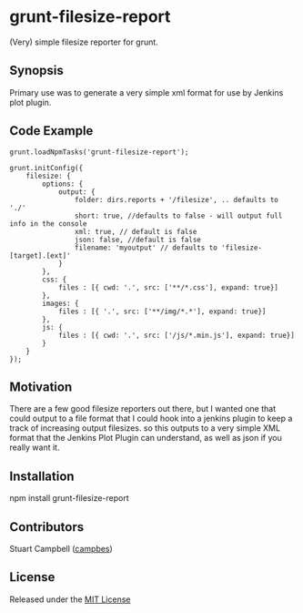 # grunt-filesize-report
(Very) simple filesize reporter for grunt.

## Synopsis

Primary use was to generate a very simple xml format for use by Jenkins plot plugin.

## Code Example

    grunt.loadNpmTasks('grunt-filesize-report');
     
    grunt.initConfig({
        filesize: {
            options: {
                output: {
                    folder: dirs.reports + '/filesize', .. defaults to './'
                    short: true, //defaults to false - will output full info in the console
                    xml: true, // default is false
                    json: false, //default is false
                    filename: 'myoutput' // defaults to 'filesize-[target].[ext]'
                }
            },
            css: {
                files : [{ cwd: '.', src: ['**/*.css'], expand: true}]
            },
            images: {
                files : [{ '.', src: ['**/img/*.*'], expand: true}]
            },
            js: {
                files : [{ cwd: '.', src: ['/js/*.min.js'], expand: true}]
            }
        }      
    });

## Motivation

There are a few good filesize reporters out there, but I wanted one that could output to a file format that I could hook into a jenkins plugin to keep a track of increasing output filesizes. so this outputs to a very simple XML format that the Jenkins Plot Plugin can understand, as well as json if you really want it.

## Installation

npm install grunt-filesize-report

## Contributors

Stuart Campbell ([campbes](https://github.com/campbes))

## License

Released under the [MIT License](http://opensource.org/licenses/MIT)